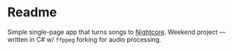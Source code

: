 # Readme

Simple single-page app that turns songs to [Nightcore](https://en.wikipedia.org/wiki/Nightcore). Weekend project — written in C# w/ `ffppeg` forking for audio processing.

